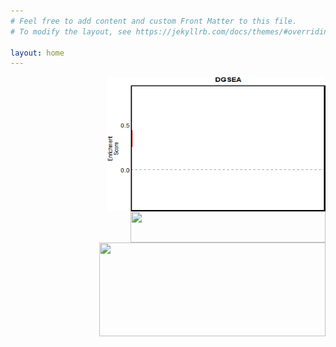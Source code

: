```yaml
---
# Feel free to add content and custom Front Matter to this file.
# To modify the layout, see https://jekyllrb.com/docs/themes/#overriding-theme-defaults

layout: home
---
```





<img style = "float: right;" src="https://raw.githubusercontent.com/JamesJoly/DGSEA/master/docs/assets/images/Animated_mtn_plot.gif" width = "350" height = "215">

<img align = "right" style="clear: right;" src="/assets/images/animated_pos_hits.gif" width = "312" height = "50">

<img align = "right" style="clear: right;" src="/assets/images/gene expression.png" width = "362" height = "150">
